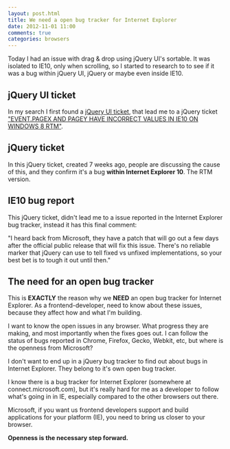 ```yaml
---
layout: post.html
title: We need a open bug tracker for Internet Explorer
date: 2012-11-01 11:00
comments: true
categories: browsers
---
```


Today I had an issue with drag & drop using jQuery UI's sortable. It was isolated to IE10, only when scrolling, so I started to research to to see if it was a bug within jQuery UI, jQuery or maybe even inside IE10.

<!--more-->

## jQuery UI ticket

In my search I first found a [jQuery UI ticket](http://bugs.jqueryui.com/ticket/8633), that lead me to a jQuery ticket ["EVENT.PAGEX AND PAGEY HAVE INCORRECT VALUES IN IE10 ON WINDOWS 8 RTM"](http://bugs.jquery.com/ticket/12343).

## jQuery ticket

In this jQuery ticket, created 7 weeks ago, people are discussing the cause of this, and they confirm it's a bug **within Internet Explorer 10**. The RTM version.

## IE10 bug report

This jQuery ticket, didn't lead me to a issue reported in the Internet Explorer bug tracker, instead it has this final comment:

"I heard back from Microsoft, they have a patch that will go out a few days after the official public release that will fix this issue. There's no reliable marker that jQuery can use to tell fixed vs unfixed implementations, so your best bet is to tough it out until then."

## The need for an open bug tracker
This is **EXACTLY** the reason why we **NEED** an open bug tracker for Internet Explorer. As a frontend-developer, need to know about these issues, because they affect how and what I'm building.

I want to know the open issues in any browser. What progress they are making, and most importantly when the fixes goes out. I can follow the status of bugs reported in Chrome, Firefox, Gecko, Webkit, etc, but where is the openness from Microsoft?

I don't want to end up in a jQuery bug tracker to find out about bugs in Internet Explorer. They belong to it's own open bug tracker.

I know there is a bug tracker for Internet Explorer (somewhere at connect.microsoft.com), but it's really hard for me as a developer to follow what's going in in IE, especially compared to the other browsers out there.

Microsoft, if you want us frontend developers support and build applications for your platform (IE), you need to bring us closer to your browser.

**Openness is the necessary step forward.**


